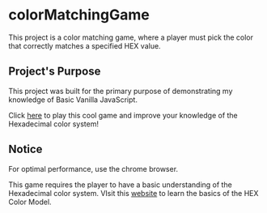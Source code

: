 # colorMatchingGame
This project is a color matching game, where a player must pick the color that correctly matches a specified HEX value.
## Project's Purpose
This project was built for the primary purpose of demonstrating my knowledge of Basic Vanilla JavaScript.

Click [here](https://immanuel5015.github.io/colorMatchingGame/colorgame.html) to play this cool game and improve your knowledge of the Hexadecimal color system!

## Notice
For optimal performance, use the chrome browser.

This game requires the player to have a basic understanding of the Hexadecimal color system.
VIsit this [website](https://www.w3schools.com/css/css_colors.asp) to learn the basics of the HEX Color Model.